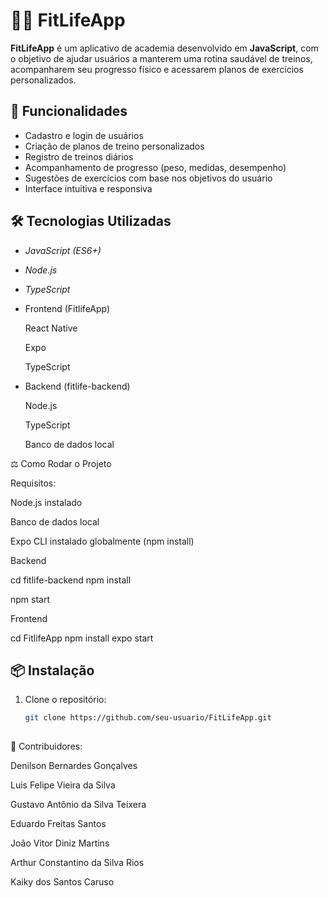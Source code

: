 # 🏋️‍♂️ FitLifeApp

**FitLifeApp** é um aplicativo de academia desenvolvido em **JavaScript**, com o objetivo de ajudar usuários a manterem uma rotina saudável de treinos, acompanharem seu progresso físico e acessarem planos de exercícios personalizados.

## 🚀 Funcionalidades

- Cadastro e login de usuários
- Criação de planos de treino personalizados
- Registro de treinos diários
- Acompanhamento de progresso (peso, medidas, desempenho)
- Sugestões de exercícios com base nos objetivos do usuário
- Interface intuitiva e responsiva

## 🛠️ Tecnologias Utilizadas

- *JavaScript (ES6+)*
- *Node.js*
- *TypeScript*

- Frontend (FitlifeApp)

  React Native 

  Expo

  TypeScript

- Backend (fitlife-backend)

  Node.js

  TypeScript

  Banco de dados local

⚖ Como Rodar o Projeto

Requisitos:

Node.js instalado

Banco de dados local

Expo CLI instalado globalmente (npm install)

Backend

cd fitlife-backend
npm install

npm start

Frontend

cd FitlifeApp
npm install
expo start

## 📦 Instalação

1. Clone o repositório:
   ```bash
   git clone https://github.com/seu-usuario/FitLifeApp.git
 
   ```
👥 Contribuidores:

Denilson Bernardes Gonçalves

Luis Felipe Vieira da Silva

Gustavo Antônio da Silva Teixera

Eduardo Freitas Santos

João Vitor Diniz Martins

Arthur Constantino da Silva Rios

Kaiky dos Santos Caruso 

